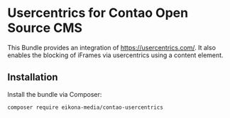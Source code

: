 # Usercentrics for Contao Open Source CMS

This Bundle provides an integration of https://usercentrics.com/.
It also enables the blocking of iFrames via usercentrics using a content element.

## Installation

Install the bundle via Composer:

```bash
composer require eikona-media/contao-usercentrics
```
